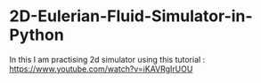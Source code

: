 # 2D-Eulerian-Fluid-Simulator-in-Python
In this I am practising 2d simulator using this tutorial : https://www.youtube.com/watch?v=iKAVRgIrUOU
